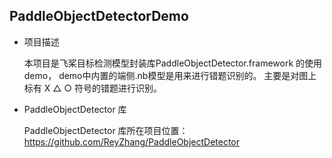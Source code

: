 ## PaddleObjectDetectorDemo

- 项目描述
  
  本项目是飞桨目标检测模型封装库PaddleObjectDetector.framework 的使用demo， demo中内置的端侧.nb模型是用来进行错题识别的。 
主要是对图上标有 X △ ○ 符号的错题进行识别。 

- PaddleObjectDetector 库

  PaddleObjectDetector 库所在项目位置：  https://github.com/ReyZhang/PaddleObjectDetector
